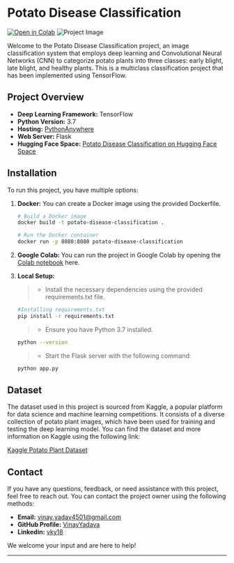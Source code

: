 # Potato Disease Classification
[![Open in Colab](https://colab.research.google.com/assets/colab-badge.svg)](https://colab.research.google.com/github/VinayYadava/Potato-Disease/blob/main/training/potato.ipynb)
![Project Image](https://drive.google.com/uc?id=18jH2gZQ8G98u_kDPP7Vq_vidTcVUqBQJ)

Welcome to the Potato Disease Classification project, an image classification system that employs deep learning and Convolutional Neural Networks (CNN) to categorize potato plants into three classes: early blight, late blight, and healthy plants. This is a multiclass classification project that has been implemented using TensorFlow.

## Project Overview

- **Deep Learning Framework:** TensorFlow
- **Python Version:** 3.7
- **Hosting:** [PythonAnywhere](http://vy36689.pythonanywhere.com)
- **Web Server:** Flask
- **Hugging Face Space:** [Potato Disease Classification on Hugging Face Space](https://vinayyadava-abc.hf.space)

## Installation

To run this project, you have multiple options:

1. **Docker:** You can create a Docker image using the provided Dockerfile.
   
   ```bash
   # Build a Docker image
   docker build -t potato-disease-classification .
   
   # Run the Docker container
   docker run -p 8080:8080 potato-disease-classification
    ```

2. **Google Colab:** You can run the project in Google Colab by opening the [Colab notebook](https://colab.research.google.com/github/VinayYadava/Potato-Disease/blob/main/training/potato.ipynb) here.

3. **Local Setup:** 
    > - Install the necessary dependencies using the provided requirements.txt file.

    ```bash 
    #Installing requirements.txt
    pip install -r requirements.txt
    ```
 
    > - Ensure you have Python 3.7 installed.
    ```bash
    python --version
    ```
    > - Start the Flask server with the following command:
    ```bash
    python app.py
    ```
## Dataset

The dataset used in this project is sourced from Kaggle, a popular platform for data science and machine learning competitions. It consists of a diverse collection of potato plant images, which have been used for training and testing the deep learning model. You can find the dataset and more information on Kaggle using the following link:

[Kaggle Potato Plant Dataset](https://www.kaggle.com/datasets/alyeko/potato-tomato-dataset)

## Contact

If you have any questions, feedback, or need assistance with this project, feel free to reach out. You can contact the project owner using the following methods:

- **Email:** [vinay.yadav4501@gmail.com](mailto:vinay.yadav4501@gmail.com)
- **GitHub Profile:** [VinayYadava](https://github.com/VinayYadava)
- **Linkedin:** [vky18](https://linkedin.com/in/vky18)

We welcome your input and are here to help!

---

